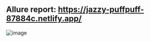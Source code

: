 
## Allure report: https://jazzy-puffpuff-87884c.netlify.app/

![image](https://github.com/jasin0x/Nybsys_Automation/assets/46416678/4b041b24-fc18-4ca2-9993-79babe1b1fa3)

